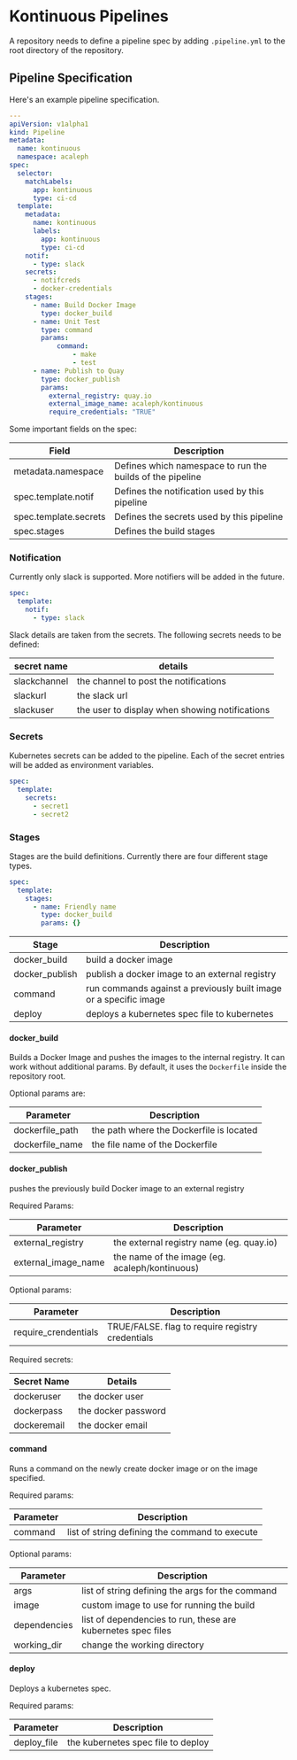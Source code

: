 Kontinuous Pipelines
====================

A repository needs to define a pipeline spec by adding `.pipeline.yml` to the root directory of the repository.

## Pipeline Specification

Here's an example pipeline specification.

```yaml
---
apiVersion: v1alpha1
kind: Pipeline
metadata:
  name: kontinuous
  namespace: acaleph
spec:
  selector:
    matchLabels:
      app: kontinuous
      type: ci-cd
  template:
    metadata:
      name: kontinuous
      labels:
        app: kontinuous
        type: ci-cd
    notif:
      - type: slack
    secrets:
      - notifcreds
      - docker-credentials
    stages:
      - name: Build Docker Image
        type: docker_build
      - name: Unit Test
        type: command
        params:
            command:
                - make
                - test
      - name: Publish to Quay
        type: docker_publish
        params:
          external_registry: quay.io
          external_image_name: acaleph/kontinuous
          require_credentials: "TRUE"
```

Some important fields on the spec:

| Field                 | Description                                               |
|-----------------------|-----------------------------------------------------------|
| metadata.namespace    | Defines which namespace to run the builds of the pipeline |
| spec.template.notif   | Defines the notification used by this pipeline            |
| spec.template.secrets | Defines the secrets used by this pipeline                 | 
| spec.stages           | Defines the build stages                                  |

### Notification

Currently only slack is supported. More notifiers will be added in the future. 

```yaml
spec:
  template:
    notif:
      - type: slack
```

Slack details are taken from the secrets. The following secrets needs to be defined:

| secret name  | details                                        |
|--------------|------------------------------------------------|
| slackchannel | the channel to post the notifications          |
| slackurl     | the slack url                                  |
| slackuser    | the user to display when showing notifications |

### Secrets

Kubernetes secrets can be added to the pipeline. Each of the secret entries will be added as environment variables.

```yaml
spec:
  template:
    secrets:
      - secret1
      - secret2
```

### Stages

Stages are the build definitions. Currently there are four different stage types. 

```yaml
spec:
  template:
    stages:
      - name: Friendly name
        type: docker_build
        params: {}  
```

| Stage          | Description                                                       | 
|----------------|-------------------------------------------------------------------|
| docker_build   | build a docker image                                              |
| docker_publish | publish a docker image to an external registry                    |
| command        | run commands against a previously built image or a specific image | 
| deploy         | deploys a kubernetes spec file to kubernetes                      |

#### docker_build

Builds a Docker Image and pushes the images to the internal registry. It can work without additional params. By default, it uses the `Dockerfile` inside the repository root. 

Optional params are:

| Parameter       | Description                              |
|-----------------|------------------------------------------|
| dockerfile_path | the path where the Dockerfile is located |
| dockerfile_name | the file name of the Dockerfile          |

#### docker_publish

pushes the previously build Docker image to an external registry

Required Params:

| Parameter           | Description                                      |
|---------------------|--------------------------------------------------|
| external_registry   | the external registry name (eg. quay.io)         |
| external\_image\_name | the name of the image (eg. acaleph/kontinuous) |

Optional params:

| Parameter            | Description                                      |
|----------------------|--------------------------------------------------|
| require_crendentials | TRUE/FALSE. flag to require registry credentials |

Required secrets:

| Secret Name | Details             |
|-------------|---------------------|
| dockeruser  | the docker user     |
| dockerpass  | the docker password |
| dockeremail | the docker email    |

#### command

Runs a command on the newly create docker image or on the image specified. 

Required params:

| Parameter | Description                                    |
|-----------|------------------------------------------------|
| command   | list of string defining the command to execute |

Optional params:

| Parameter    | Description                                                  |
|--------------|--------------------------------------------------------------|
| args         | list of string defining the args for the command             |
| image        | custom image to use for running the build                    |
| dependencies | list of dependencies to run, these are kubernetes spec files |
| working_dir  | change the working directory                                 |

#### deploy

Deploys a kubernetes spec.

Required params:

| Parameter   | Description                        |
|-------------|------------------------------------|
| deploy_file | the kubernetes spec file to deploy |

